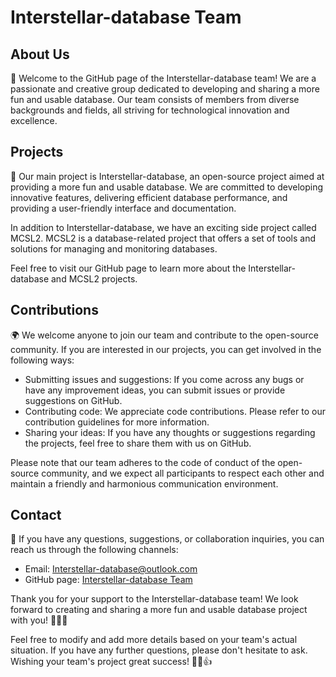 # Interstellar-database Team

## About Us

🌟 Welcome to the GitHub page of the Interstellar-database team! We are a passionate and creative group dedicated to developing and sharing a more fun and usable database. Our team consists of members from diverse backgrounds and fields, all striving for technological innovation and excellence.

## Projects

🚀 Our main project is Interstellar-database, an open-source project aimed at providing a more fun and usable database. We are committed to developing innovative features, delivering efficient database performance, and providing a user-friendly interface and documentation.

In addition to Interstellar-database, we have an exciting side project called MCSL2. MCSL2 is a database-related project that offers a set of tools and solutions for managing and monitoring databases.

Feel free to visit our GitHub page to learn more about the Interstellar-database and MCSL2 projects.

## Contributions

🌍 We welcome anyone to join our team and contribute to the open-source community. If you are interested in our projects, you can get involved in the following ways:

- Submitting issues and suggestions: If you come across any bugs or have any improvement ideas, you can submit issues or provide suggestions on GitHub.
- Contributing code: We appreciate code contributions. Please refer to our contribution guidelines for more information.
- Sharing your ideas: If you have any thoughts or suggestions regarding the projects, feel free to share them with us on GitHub.

Please note that our team adheres to the code of conduct of the open-source community, and we expect all participants to respect each other and maintain a friendly and harmonious communication environment.

## Contact

📧 If you have any questions, suggestions, or collaboration inquiries, you can reach us through the following channels:

- Email: [Interstellar-database@outlook.com](mailto:Interstellar-database@outlook.com)
- GitHub page: [Interstellar-database Team](https://github.com/Interstellar-database)

Thank you for your support to the Interstellar-database team! We look forward to creating and sharing a more fun and usable database project with you! 🌌✨🚀

Feel free to modify and add more details based on your team's actual situation. If you have any further questions, please don't hesitate to ask. Wishing your team's project great success! 🎉😊👍
